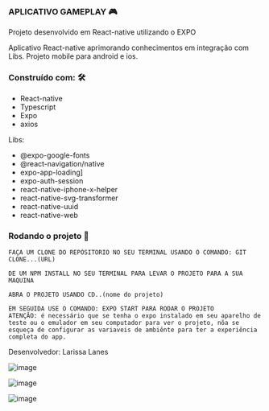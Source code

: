 ### APLICATIVO GAMEPLAY 🎮

Projeto desenvolvido em React-native utilizando o EXPO

Aplicativo React-native aprimorando conhecimentos em integração com Libs.
Projeto mobile para android e ios.

### Construído com: 🛠️
* React-native
* Typescript
* Expo
* axios

Libs:
* @expo-google-fonts
* @react-navigation/native
* expo-app-loading]
* expo-auth-session
* react-native-iphone-x-helper
* react-native-svg-transformer
* react-native-uuid
* react-native-web

### Rodando o projeto 🚀
```
FAÇA UM CLONE DO REPÓSITORIO NO SEU TERMINAL USANDO O COMANDO: GIT CLONE...(URL)

DE UM NPM INSTALL NO SEU TERMINAL PARA LEVAR O PROJETO PARA A SUA MAQUINA

ABRA O PROJETO USANDO CD..(nome do projeto)

EM SEGUIDA USE O COMANDO: EXPO START PARA RODAR O PROJETO 
ATENÇÃO: é necessário que se tenha o expo instalado em seu aparelho de teste ou o emulador em seu computador para ver o projeto, nõa se esqueça de configurar as variaveis de ambiênte para ter a experiência completa do app.

```
Desenvolvedor: Larissa Lanes

![image](https://user-images.githubusercontent.com/91152234/176561757-9759332c-9476-4255-8f4e-87ff2c96a8c2.png)

![image](https://user-images.githubusercontent.com/91152234/176561824-5e5babde-b6f1-486d-ab3c-9de3246160c1.png)

![image](https://user-images.githubusercontent.com/91152234/176561909-c68ae7d2-318e-4caa-b5d4-755e05ebc304.png)










